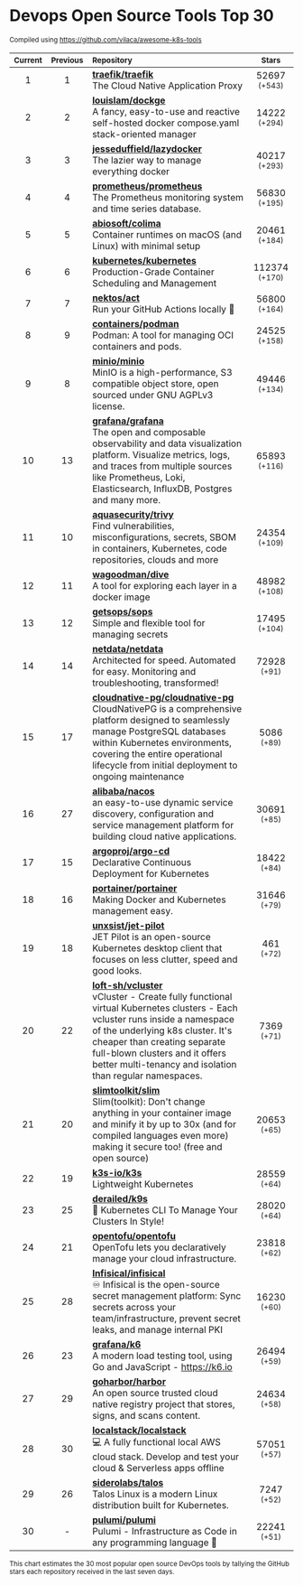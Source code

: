# Devops Open Source Tools Top 30
<sup>Compiled using https://github.com/vilaca/awesome-k8s-tools</sup>
<div align="center">

|<sub>Current</sub>|<sub>Previous</sub>|<sub>Repository</sub>|<sub>Stars</sub>|
|:---:|:---:|:---|:---:|
|1|1|[**traefik/traefik**](https://github.com/traefik/traefik)<br/>The Cloud Native Application Proxy|52697 <sup>(+543)</sup>|
|2|2|[**louislam/dockge**](https://github.com/louislam/dockge)<br/>A fancy, easy-to-use and reactive self-hosted docker compose.yaml stack-oriented manager|14222 <sup>(+294)</sup>|
|3|3|[**jesseduffield/lazydocker**](https://github.com/jesseduffield/lazydocker)<br/>The lazier way to manage everything docker|40217 <sup>(+293)</sup>|
|4|4|[**prometheus/prometheus**](https://github.com/prometheus/prometheus)<br/>The Prometheus monitoring system and time series database.|56830 <sup>(+195)</sup>|
|5|5|[**abiosoft/colima**](https://github.com/abiosoft/colima)<br/>Container runtimes on macOS (and Linux) with minimal setup|20461 <sup>(+184)</sup>|
|6|6|[**kubernetes/kubernetes**](https://github.com/kubernetes/kubernetes)<br/>Production-Grade Container Scheduling and Management|112374 <sup>(+170)</sup>|
|7|7|[**nektos/act**](https://github.com/nektos/act)<br/>Run your GitHub Actions locally 🚀|56800 <sup>(+164)</sup>|
|8|9|[**containers/podman**](https://github.com/containers/podman)<br/>Podman: A tool for managing OCI containers and pods.|24525 <sup>(+158)</sup>|
|9|8|[**minio/minio**](https://github.com/minio/minio)<br/>MinIO is a high-performance, S3 compatible object store, open sourced under GNU AGPLv3 license.|49446 <sup>(+134)</sup>|
|10|13|[**grafana/grafana**](https://github.com/grafana/grafana)<br/>The open and composable observability and data visualization platform. Visualize metrics, logs, and traces from multiple sources like Prometheus, Loki, Elasticsearch, InfluxDB, Postgres and many more. |65893 <sup>(+116)</sup>|
|11|10|[**aquasecurity/trivy**](https://github.com/aquasecurity/trivy)<br/>Find vulnerabilities, misconfigurations, secrets, SBOM in containers, Kubernetes, code repositories, clouds and more|24354 <sup>(+109)</sup>|
|12|11|[**wagoodman/dive**](https://github.com/wagoodman/dive)<br/>A tool for exploring each layer in a docker image|48982 <sup>(+108)</sup>|
|13|12|[**getsops/sops**](https://github.com/getsops/sops)<br/>Simple and flexible tool for managing secrets|17495 <sup>(+104)</sup>|
|14|14|[**netdata/netdata**](https://github.com/netdata/netdata)<br/>Architected for speed. Automated for easy. Monitoring and troubleshooting, transformed!|72928 <sup>(+91)</sup>|
|15|17|[**cloudnative-pg/cloudnative-pg**](https://github.com/cloudnative-pg/cloudnative-pg)<br/>CloudNativePG is a comprehensive platform designed to seamlessly manage PostgreSQL databases within Kubernetes environments, covering the entire operational lifecycle from initial deployment to ongoing maintenance|5086 <sup>(+89)</sup>|
|16|27|[**alibaba/nacos**](https://github.com/alibaba/nacos)<br/>an easy-to-use dynamic service discovery, configuration and service management platform for building cloud native applications.|30691 <sup>(+85)</sup>|
|17|15|[**argoproj/argo-cd**](https://github.com/argoproj/argo-cd)<br/>Declarative Continuous Deployment for Kubernetes|18422 <sup>(+84)</sup>|
|18|16|[**portainer/portainer**](https://github.com/portainer/portainer)<br/>Making Docker and Kubernetes management easy.|31646 <sup>(+79)</sup>|
|19|18|[**unxsist/jet-pilot**](https://github.com/unxsist/jet-pilot)<br/>JET Pilot is an open-source Kubernetes desktop client that focuses on less clutter, speed and good looks.|461 <sup>(+72)</sup>|
|20|22|[**loft-sh/vcluster**](https://github.com/loft-sh/vcluster)<br/>vCluster - Create fully functional virtual Kubernetes clusters - Each vcluster runs inside a namespace of the underlying k8s cluster. It's cheaper than creating separate full-blown clusters and it offers better multi-tenancy and isolation than regular namespaces.|7369 <sup>(+71)</sup>|
|21|20|[**slimtoolkit/slim**](https://github.com/slimtoolkit/slim)<br/>Slim(toolkit): Don't change anything in your container image and minify it by up to 30x (and for compiled languages even more) making it secure too! (free and open source)|20653 <sup>(+65)</sup>|
|22|19|[**k3s-io/k3s**](https://github.com/k3s-io/k3s)<br/>Lightweight Kubernetes|28559 <sup>(+64)</sup>|
|23|25|[**derailed/k9s**](https://github.com/derailed/k9s)<br/>🐶 Kubernetes CLI To Manage Your Clusters In Style!|28020 <sup>(+64)</sup>|
|24|21|[**opentofu/opentofu**](https://github.com/opentofu/opentofu)<br/>OpenTofu lets you declaratively manage your cloud infrastructure.|23818 <sup>(+62)</sup>|
|25|28|[**Infisical/infisical**](https://github.com/Infisical/infisical)<br/>♾ Infisical is the open-source secret management platform: Sync secrets across your team/infrastructure, prevent secret leaks, and manage internal PKI|16230 <sup>(+60)</sup>|
|26|23|[**grafana/k6**](https://github.com/grafana/k6)<br/>A modern load testing tool, using Go and JavaScript - https://k6.io|26494 <sup>(+59)</sup>|
|27|29|[**goharbor/harbor**](https://github.com/goharbor/harbor)<br/>An open source trusted cloud native registry project that stores, signs, and scans content.|24634 <sup>(+58)</sup>|
|28|30|[**localstack/localstack**](https://github.com/localstack/localstack)<br/>💻 A fully functional local AWS cloud stack. Develop and test your cloud & Serverless apps offline|57051 <sup>(+57)</sup>|
|29|26|[**siderolabs/talos**](https://github.com/siderolabs/talos)<br/>Talos Linux is a modern Linux distribution built for Kubernetes.|7247 <sup>(+52)</sup>|
|30|-|[**pulumi/pulumi**](https://github.com/pulumi/pulumi)<br/>Pulumi - Infrastructure as Code in any programming language 🚀|22241 <sup>(+51)</sup>|


</div>

<sub>This chart estimates the 30 most popular open source DevOps tools by tallying the GitHub stars each repository received in the last seven days.</sub>
